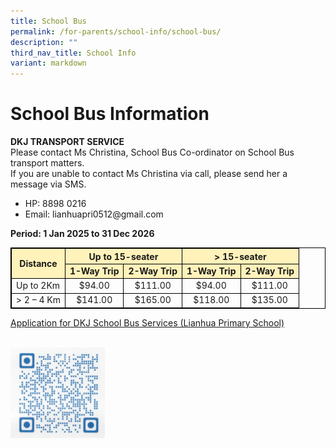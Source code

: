 ```yaml
---
title: School Bus
permalink: /for-parents/school-info/school-bus/
description: ""
third_nav_title: School Info
variant: markdown
---
```

<style>
        table {
            width: 100%;
            border-collapse: collapse;
            border: 2px solid black; /* Table border */
        }
        table, th, td {
            border: 1px solid black; /* Cell borders */
        }
        th {
            background-color: #fff2ba; /* Header background color */
            text-align: center; /* Center text for headers */
        }
        td.highlight {
            background-color: #fff2ba; /* Highlight background color */
            text-align: center; /* Center text for highlighted cells */
        }
        td.center-text {
            text-align: center; /* Center text for specific cells */
        }
 </style>

<h1><strong>School Bus Information</strong></h1>

<p><strong>DKJ TRANSPORT SERVICE</strong><br>
Please contact Ms Christina, School Bus Co-ordinator on School Bus transport matters.<br>If you are unable to contact Ms Christina via call, please send her a message via SMS. </p>

<ul class="a">
  <li>HP: 8898 0216</li>
  <li>Email: lianhuapri0512@gmail.com</li>
</ul>

<p><strong>Period: 1 Jan 2025 to 31 Dec 2026</strong></p>

<table>
    <tbody><tr>
        <th rowspan="2">Distance</th>
        <th style="text-align:center;" colspan="2"><strong>Up to 15-seater</strong></th>
        <th style="text-align:center;" colspan="2"><strong>&gt; 15-seater</strong></th>
    </tr>
    <tr>
        <td class="highlight"><strong>1-Way Trip</strong></td>
        <td class="highlight"><strong>2-Way Trip</strong></td>
        <td class="highlight"><strong>1-Way Trip</strong></td>
        <td class="highlight"><strong>2-Way Trip</strong></td>
    </tr>
    <tr>
        <td>Up to 2Km</td>
        <td class="center-text">$94.00</td>
        <td class="center-text">$111.00</td>
        <td class="center-text">$94.00</td>
        <td class="center-text">$111.00</td>
    </tr>
    <tr>
        <td>&gt; 2 – 4 Km</td>
        <td class="center-text">$141.00</td>
        <td class="center-text">$165.00</td>
        <td class="center-text">$118.00</td>
        <td class="center-text">$135.00</td>
    </tr>
</tbody></table>

<p><a target="_blank" href="https://docs.google.com/forms/d/e/1FAIpQLSc6rq1qWz5-C4Uy9p9UQLvpc9tet699NXFFLM86Hte675x3Zg/viewform?usp=send_form">Application for DKJ School Bus Services (Lianhua Primary School)</a></p>

<br>
<img alt="School Bus QR" src="/images/School%20Info/School%20Bus/schoolbus2025.jpg" style="width:30%">
